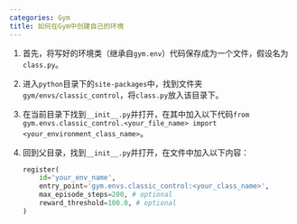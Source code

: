 ```yaml
---
categories: Gym
title: 如何在Gym中创建自己的环境
---
```


1. 首先，将写好的环境类（继承自`gym.env`）代码保存成为一个文件，假设名为`class.py`。

2. 进入`python`目录下的`site-packages`中，找到文件夹`gym/envs/classic_control`，将`class.py`放入该目录下。

3. 在当前目录下找到`__init__.py`并打开，在其中加入以下代码`from gym.envs.classic_control.<your_file_name> import <your_environment_class_name>`。

4. 回到父目录，找到`__init__.py`并打开，在文件中加入以下内容：

   ```python
   register(
       id='your_env_name',
       entry_point='gym.envs.classic_control:<your_class_name>',
       max_episode_steps=200, # optional
       reward_threshold=100.0, # optional
   )
   ```

